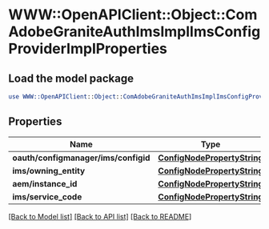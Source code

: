 # WWW::OpenAPIClient::Object::ComAdobeGraniteAuthImsImplImsConfigProviderImplProperties

## Load the model package
```perl
use WWW::OpenAPIClient::Object::ComAdobeGraniteAuthImsImplImsConfigProviderImplProperties;
```

## Properties
Name | Type | Description | Notes
------------ | ------------- | ------------- | -------------
**oauth/configmanager/ims/configid** | [**ConfigNodePropertyString**](ConfigNodePropertyString.md) |  | [optional] 
**ims/owning_entity** | [**ConfigNodePropertyString**](ConfigNodePropertyString.md) |  | [optional] 
**aem/instance_id** | [**ConfigNodePropertyString**](ConfigNodePropertyString.md) |  | [optional] 
**ims/service_code** | [**ConfigNodePropertyString**](ConfigNodePropertyString.md) |  | [optional] 

[[Back to Model list]](../README.md#documentation-for-models) [[Back to API list]](../README.md#documentation-for-api-endpoints) [[Back to README]](../README.md)


